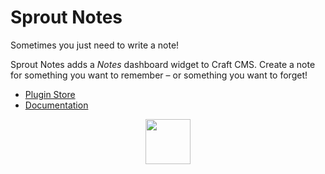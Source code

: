 # Sprout Notes

Sometimes you just need to write a note!

Sprout Notes adds a _Notes_ dashboard widget to Craft CMS. Create a note for something you want to remember – or something you want to forget!

- [Plugin Store](https://plugins.craftcms.com/sprout-notes)
- [Documentation](https://sprout.barrelstrengthdesign.com/docs/notes/)

<p align="center">
    <a href="https://sprout.barrelstrengthdesign.com" target="_blank">
      <img src="https://s3.amazonaws.com/sprout.barrelstrengthdesign.com-assets/content/plugins/sprout-icon.svg" width="72" height="72">
    </a>
</p>